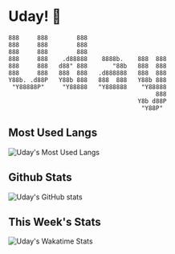 # Uday! 🌅

```ASCII
888     888        888                       
888     888        888                       
888     888        888                       
888     888    .d88888    8888b.    888  888 
888     888   d88" 888       "88b   888  888 
888     888   888  888   .d888888   888  888 
Y88b. .d88P   Y88b 888   888  888   Y88b 888 
 "Y88888P"     "Y88888   "Y888888    "Y88888 
                                         888 
                                    Y8b d88P 
                                     "Y88P"   
```

## Most Used Langs

![Uday's Most Used Langs](https://github-readme-stats.vercel.app/api/top-langs/?username=upsatwal&theme=transparent&layout=donut-vertical)

## Github Stats

![Uday's GitHub stats](https://github-readme-stats.vercel.app/api?username=upsatwal&theme=transparent&hide=hide_rank)

## This Week's Stats

![Uday's Wakatime Stats](https://wakatime.com/badge/user/30896d01-87de-4cb2-95e2-35607321e513.svg)
